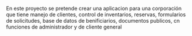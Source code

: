 En este proyecto se pretende crear una aplicacion para una corporación que tiene manejo de clientes, control de inventarios, reservas, formularios de solicitudes, base de datos de benificiarios, documentos publicos, cn funciones de administrador y de cliente general 
